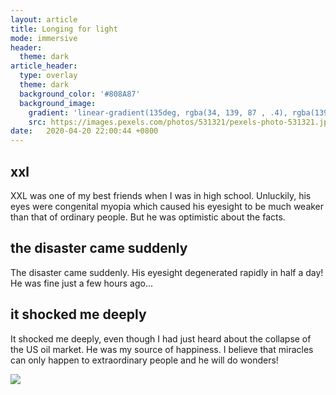 ```yaml
---
layout: article
title: Longing for light
mode: immersive
header:
  theme: dark
article_header:
  type: overlay
  theme: dark
  background_color: '#808A87'
  background_image:
    gradient: 'linear-gradient(135deg, rgba(34, 139, 87 , .4), rgba(139, 34, 139, .4))'
    src: https://images.pexels.com/photos/531321/pexels-photo-531321.jpeg?auto=compress&cs=tinysrgb&dpr=1&w=500
date:   2020-04-20 22:00:44 +0800
---
```


## xxl

XXL was one of my best friends when I was in high school. Unluckily, his eyes were congenital myopia which caused his eyesight to be much weaker than that of ordinary people. But he was optimistic about the facts.

## the disaster came suddenly

The disaster came suddenly. His eyesight degenerated rapidly in half a day! He was fine just a few hours ago...

## it shocked me deeply

It shocked me deeply, even though I had just heard about the collapse of the US oil market. He was my source of happiness. I believe that miracles can only happen to extraordinary people and he will do wonders!

![](http://m.qpic.cn/psc?/V11Be2CB0ZibdZ/MoK.EY8GiNN2Kt4U8x1aWHpe5W7WdICR2xvW8TAQSbwPvUnion4w*jhjLgHWmzgIeKd2iSqg5rigHrgv2U7pPA!!/b&bo=OARuAwAAAAADB3M!&rf=viewer_4)